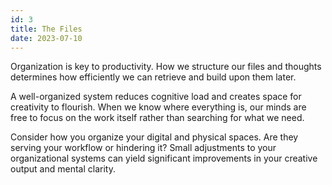 ```yaml
---
id: 3
title: The Files
date: 2023-07-10
---
```


Organization is key to productivity. How we structure our files and thoughts determines how efficiently we can retrieve and build upon them later.

A well-organized system reduces cognitive load and creates space for creativity to flourish. When we know where everything is, our minds are free to focus on the work itself rather than searching for what we need.

Consider how you organize your digital and physical spaces. Are they serving your workflow or hindering it? Small adjustments to your organizational systems can yield significant improvements in your creative output and mental clarity.